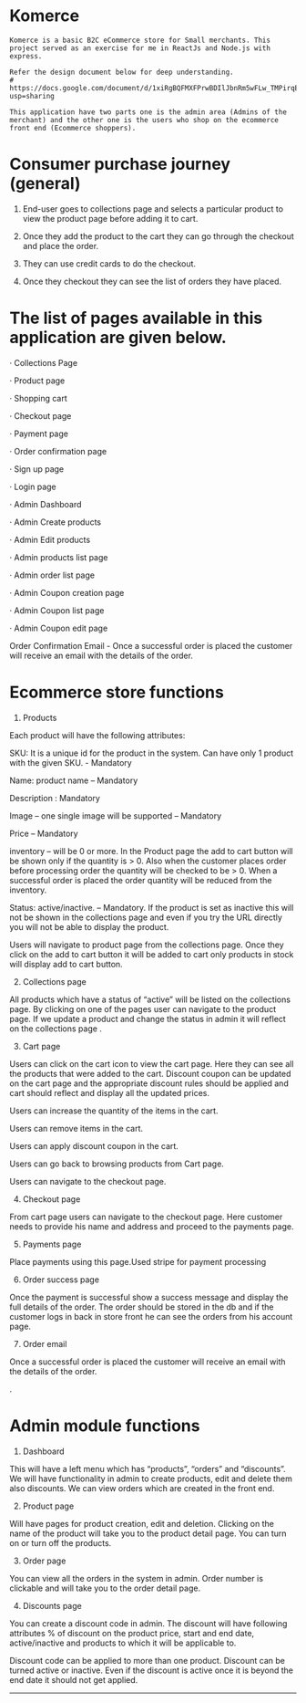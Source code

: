 # Komerce

    Komerce is a basic B2C eCommerce store for Small merchants. This project served as an exercise for me in ReactJs and Node.js with express.

    Refer the design document below for deep understanding.
    # https://docs.google.com/document/d/1xiRgBQFMXFPrwBDIlJbnRm5wFLw_TMPirqEsnES4aqI/edit?usp=sharing

    This application have two parts one is the admin area (Admins of the merchant) and the other one is the users who shop on the ecommerce front end (Ecommerce shoppers).

# Consumer purchase journey (general)

1. End-user goes to collections page and selects a particular product to view the product page before adding it to cart.

2. Once they add the product to the cart they can go through the checkout and place the order.

3. They can use credit cards to do the checkout.

4. Once they checkout they can see the list of orders they have placed.

# The list of pages available in this application are given below.

· Collections Page

· Product page

· Shopping cart

· Checkout page

· Payment page

· Order confirmation page

· Sign up page

· Login page

· Admin Dashboard

· Admin Create products

· Admin Edit products

· Admin products list page

· Admin order list page

· Admin Coupon creation page

· Admin Coupon list page

· Admin Coupon edit page

Order Confirmation Email - Once a successful order is placed the customer will receive an email with the details of the order.

# Ecommerce store functions

1. Products

Each product will have the following attributes:

SKU: It is a unique id for the product in the system. Can have only 1 product with the given SKU. - Mandatory

Name: product name – Mandatory

Description : Mandatory

Image – one single image will be supported – Mandatory

Price – Mandatory

inventory – will be 0 or more. In the Product page the add to cart button will be shown only if the quantity is > 0. Also when the customer places order before processing order the quantity will be checked to be > 0. When a successful order is placed the order quantity will be reduced from the inventory.

Status: active/inactive. – Mandatory. If the product is set as inactive this will not be shown in the collections page and even if you try the URL directly you will not be able to display the product.

Users will navigate to product page from the collections page. Once they click on the add to cart button it will be added to cart only products in stock will display add to cart button.

2. Collections page

All products which have a status of “active” will be listed on the collections page. By clicking on one of the pages user can navigate to the product page. If we update a product and change the status in admin it will reflect on the collections page .

3. Cart page

Users can click on the cart icon to view the cart page. Here they can see all the products that were added to the cart. Discount coupon can be updated on the cart page and the appropriate discount rules should be applied and cart should reflect and display all the updated prices.

Users can increase the quantity of the items in the cart.

Users can remove items in the cart.

Users can apply discount coupon in the cart.

Users can go back to browsing products from Cart page.

Users can navigate to the checkout page.

4. Checkout page

From cart page users can navigate to the checkout page. Here customer needs to provide his name and address and proceed to the payments page.

5. Payments page

Place payments using this page.Used stripe for payment processing

6. Order success page

Once the payment is successful show a success message and display the full details of the order. The order should be stored in the db and if the customer logs in back in store front he can see the orders from his account page.

7. Order email

Once a successful order is placed the customer will receive an email with the details of the order.

.

# Admin module functions

1. Dashboard

This will have a left menu which has “products”, “orders” and “discounts”. We will have functionality in admin to create products, edit and delete them also discounts. We can view orders which are created in the front end.

2. Product page

Will have pages for product creation, edit and deletion. Clicking on the name of the product will take you to the product detail page. You can turn on or turn off the products.

3. Order page

You can view all the orders in the system in admin. Order number is clickable and will take you to the order detail page.

4. Discounts page

You can create a discount code in admin. The discount will have following attributes % of discount on the product price, start and end date, active/inactive and products to which it will be applicable to.

Discount code can be applied to more than one product. Discount can be turned active or inactive. Even if the discount is active once it is beyond the end date it should not get applied.

-----------------------------------------------------------
